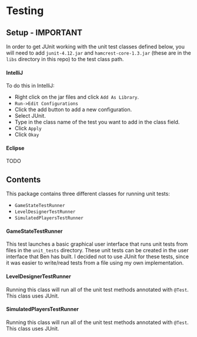 # Testing

## Setup - IMPORTANT
In order to get JUnit working with the unit test classes defined below, you will need to add `junit-4.12.jar` and 
`hamcrest-core-1.3.jar` (these are in the `libs` directory in this repo) to the test class path.

#### IntelliJ
To do this in IntelliJ:

* Right click on the jar files and click `Add As Library`.
* `Run->Edit Configurations`
* Click the add button to add a new configuration.
* Select JUnit.
* Type in the class name of the test you want to add in the class field.
* Click `Apply`
* Click `Okay`

#### Eclipse
TODO

## Contents
This package contains three different classes for running unit tests:

* `GameStateTestRunner`
* `LevelDesignerTestRunner`
* `SimulatedPlayersTestRunner`

#### GameStateTestRunner
This test launches a basic graphical user interface that runs unit tests from files in the `unit_tests` directory. 
These unit tests can be created in the user interface that Ben has built. I decided not to use JUnit for these tests,
 since it was easier to write/read tests from a file using my own implementation.

#### LevelDesignerTestRunner
Running this class will run all of the unit test methods annotated with `@Test`. This class uses JUnit.

#### SimulatedPlayersTestRunner
Running this class will run all of the unit test methods annotated with `@Test`. This class uses JUnit.